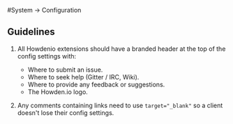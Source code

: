 #System → Configuration 
## Guidelines
1. All Howdenio extensions should have a branded header at the top of the config settings with:
   - Where to submit an issue.
   - Where to seek help (Gitter / IRC, Wiki).
   - Where to provide any feedback or suggestions.
   - The Howden.io logo.

2. Any comments containing links need to use `target="_blank"` so a client doesn't lose their config settings.

